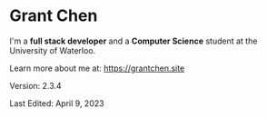 # Grant Chen

I'm a **full stack developer** and a **Computer Science** student at the University of Waterloo.

Learn more about me at: https://grantchen.site

Version: 2.3.4

Last Edited: April 9, 2023
